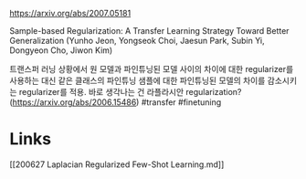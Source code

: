 https://arxiv.org/abs/2007.05181

Sample-based Regularization: A Transfer Learning Strategy Toward Better
  Generalization (Yunho Jeon, Yongseok Choi, Jaesun Park, Subin Yi, Dongyeon Cho, Jiwon Kim)

트랜스퍼 러닝 상황에서 원 모델과 파인튜닝된 모델 사이의 차이에 대한 regularizer를 사용하는 대신 같은 클래스의 파인튜닝 샘플에 대한 파인튜닝된 모델의 차이를 감소시키는 regularizer를 적용. 바로 생각나는 건 라플라시안 regularization? (https://arxiv.org/abs/2006.15486) #transfer #finetuning

# Links

[[200627 Laplacian Regularized Few-Shot Learning.md]]